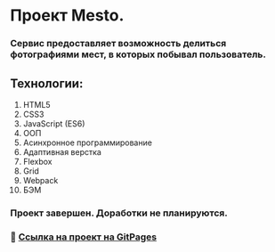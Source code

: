 # Проект Mesto.  

### Сервис предоставляет возможность делиться фотографиями мест, в которых побывал пользователь.  

## Технологии:
1. HTML5
2. CSS3
3. JavaScript (ES6)
6. ООП
7. Асинхронное программирование  
8. Адаптивная верстка  
9. Flexbox  
10. Grid  
11. Webpack
12. БЭМ  

### Проект завершен. Доработки не планируются.  

### :link: [Ссылка на проект на GitPages](https://kerjanoid.github.io/mesto/)
